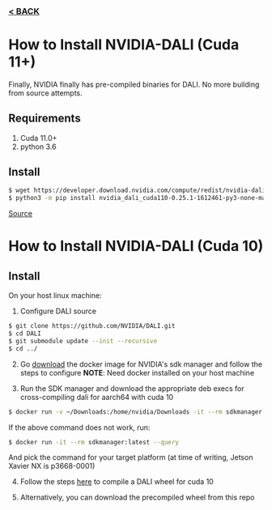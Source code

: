 ### [< BACK](https://github.com/ColinRioux/jetson-xavier-pkg-install)
# How to Install NVIDIA-DALI (Cuda 11+)
Finally, NVIDIA finally has pre-compiled binaries for DALI. No more building from source attempts.

## Requirements
1. Cuda 11.0+
2. python 3.6

## Install
```bash
$ wget https://developer.download.nvidia.com/compute/redist/nvidia-dali-cuda110/nvidia_dali_cuda110-0.30.0-1983575-py3-none-manylinux2014_aarch64.whl
$ python3 -m pip install nvidia_dali_cuda110-0.25.1-1612461-py3-none-manylinux2014_aarch64.whl
```
[Source](https://github.com/NVIDIA/DALI/releases)

# How to Install NVIDIA-DALI (Cuda 10)

## Install
On your host linux machine:
1. Configure DALI source
```bash
$ git clone https://github.com/NVIDIA/DALI.git
$ cd DALI
$ git submodule update --init --recursive
$ cd ../
```
2. Go [download](https://developer.nvidia.com/NVIDIA-sdk-manager#dockersupport) the docker image for NVIDIA's sdk manager and follow the steps to configure
**NOTE**: Need docker installed on your host machine

3. Run the SDK manager and download the appropriate deb execs for cross-compiling dali for aarch64 with cuda 10
```bash
$ docker run -v ~/Downloads:/home/nvidia/Downloads -it --rm sdkmanager:latest --cli downloadonly --logintype devzone --product Jetson --version 4.5 --targetos Linux --host --target P3668-0001 --flash all --additionalsdk DeepStream
```
If the above command does not work, run:
```bash
$ docker run -it --rm sdkmanager:latest --query
```
And pick the command for your target platform (at time of writing, Jetson Xavier NX is p3668-0001)

4. Follow the steps [here](https://docs.nvidia.com/deeplearning/dali/user-guide/docs/compilation.html#setup) to compile a DALI wheel for cuda 10

5. Alternatively, you can download the precompiled wheel from this repo
